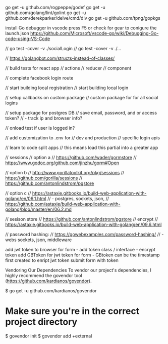 go get -u github.com/rogpeppe/godef
go get -u github.com/golang/lint/golint
go get -u github.com/derekparker/delve/cmd/dlv
go get -u github.com/tpng/gopkgs

install Go debugger in vscode
press F5 or check for gear to conigure the launch.json
https://github.com/Microsoft/vscode-go/wiki/Debugging-Go-code-using-VS-Code



// go test -cover -v ./socialLogin
// go test -cover -v ./...

// https://golangbot.com/structs-instead-of-classes/

// build tests for react app
// actions
// reducer
// component

// complete facebook login route

// start building local registration
// start building local login

// setup callbacks on custom package
//		custom package for for all social logins

// setup package for postgres DB
// 		save email, password, and or access token?
//		- track ip and browser info?

// onload test if user is logged in?

// add customization to .env for
//		dev and production
//		specific login apis

// learn to code split apps
// 		this means load this partial into a greater app








// sessions
// option a
// https://github.com/wader/gormstore
// https://www.godoc.org/github.com/jinzhu/gorm#Open

// option b
// http://www.gorillatoolkit.org/pkg/sessions
// https://github.com/gorilla/sessions
// https://github.com/antonlindstrom/pgstore

// option c
// https://astaxie.gitbooks.io/build-web-application-with-golang/en/06.1.html
//     - postgres, sockets, json,
// https://github.com/astaxie/build-web-application-with-golang/blob/master/en/06.2.md

// sesison store
// https://github.com/antonlindstrom/pgstore
// encrypt
// https://astaxie.gitbooks.io/build-web-application-with-golang/en/09.6.html

// password hashing:
// https://gowebexamples.com/password-hashing/
//       - webs sockets, json, middleware


add jwt token to browser for form
    - add token class / interface
    - encrypt token
add GBToken for jwt token for form
    - GBtoken can be the timestamp first created to enript jwt token
submit form with token



Vendoring Our Dependencies
To vendor our project's dependencies, I highly recommend the govendor tool (https://github.com/kardianos/govendor).

$ go get -u github.com/kardianos/govendor
# Make sure you're in the correct project directory
$ govendor init
$ govendor add +external
